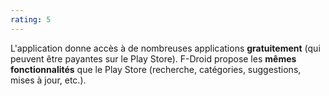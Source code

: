 ```yaml
---
rating: 5
---
```


L'application donne accès à de nombreuses applications **gratuitement** (qui peuvent être payantes sur le Play Store). F-Droid propose les **mêmes fonctionnalités** que le Play Store (recherche, catégories, suggestions, mises à jour, etc.).
